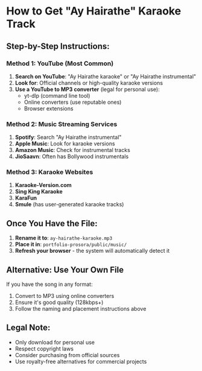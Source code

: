 # How to Get "Ay Hairathe" Karaoke Track

## Step-by-Step Instructions:

### Method 1: YouTube (Most Common)
1. **Search on YouTube**: "Ay Hairathe karaoke" or "Ay Hairathe instrumental"
2. **Look for**: Official channels or high-quality karaoke versions
3. **Use a YouTube to MP3 converter** (legal for personal use):
   - yt-dlp (command line tool)
   - Online converters (use reputable ones)
   - Browser extensions

### Method 2: Music Streaming Services
1. **Spotify**: Search "Ay Hairathe instrumental"
2. **Apple Music**: Look for karaoke versions
3. **Amazon Music**: Check for instrumental tracks
4. **JioSaavn**: Often has Bollywood instrumentals

### Method 3: Karaoke Websites
1. **Karaoke-Version.com**
2. **Sing King Karaoke**
3. **KaraFun**
4. **Smule** (has user-generated karaoke tracks)

## Once You Have the File:

1. **Rename it to**: `ay-hairathe-karaoke.mp3`
2. **Place it in**: `portfolio-prosora/public/music/`
3. **Refresh your browser** - the system will automatically detect it

## Alternative: Use Your Own File
If you have the song in any format:
1. Convert to MP3 using online converters
2. Ensure it's good quality (128kbps+)
3. Follow the naming and placement instructions above

## Legal Note:
- Only download for personal use
- Respect copyright laws
- Consider purchasing from official sources
- Use royalty-free alternatives for commercial projects